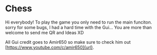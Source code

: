 # Chess
Hi everybody!
To play the game you only need to run the main funciton.
sorry for some bugs, I had a hard time with the Gui...
You are more than welcome to send me QR and Ideas XD

All Gui credit goes to Amir650 so make sure to check him out [https://www.youtube.com/c/amir650](url).

